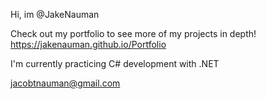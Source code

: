 Hi, im @JakeNauman

Check out my portfolio to see more of my projects in depth!
https://jakenauman.github.io/Portfolio


I'm currently practicing C# development with .NET 

jacobtnauman@gmail.com
